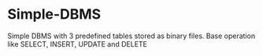 # Simple-DBMS
Simple DBMS with 3 predefined tables stored as binary files. Base operation like SELECT, INSERT, UPDATE and DELETE
